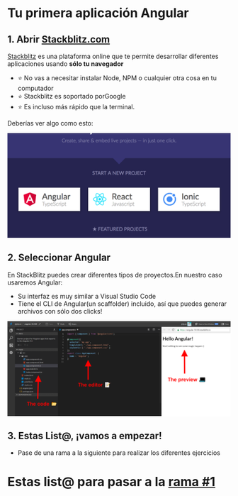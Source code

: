 # Tu primera aplicación Angular

## 1. Abrir [Stackblitz.com](https://stackblitz.com/)

[Stackblitz](https://stackblitz.com/) es una plataforma online que te permite desarrollar diferentes aplicaciones usando **sólo tu navegador** 

- ⭐️ No vas a necesitar instalar Node, NPM o cualquier otra cosa en tu computador
- ⭐️ Stackblitz es soportado porGoogle
- ⭐️ Es incluso más rápido que la terminal.

Deberías ver algo como esto:

![Stackblitz](stackblitz.png)

## 2. Seleccionar Angular

En StackBlitz puedes crear diferentes tipos de proyectos.En nuestro caso usaremos Angular:

- Su interfaz es muy similar a Visual Studio Code
- Tiene el CLI de Angular(un scaffolder) incluido, así que puedes generar archivos con sólo dos clicks!

![explained](explained.png)

## 3. Estas List@, ¡vamos a empezar!

- Pase de una rama a la siguiente para realizar los diferentes ejercicios 

# Estas list@ para pasar a la [rama #1](https://github.com/ltciro/your-first-angular-application/tree/1#your-first-angular-application)
